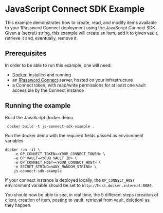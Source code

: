 # JavaScript Connect SDK Example

This example demonstrates how to create, read, and modify items available to your 1Password Connect deployment using the JavaScript Connect SDK.
Given a (secret) string, this example will create an item, add it to given vault, retrieve it and, eventually, remove it.

## Prerequisites

In order to be able to run this example, one will need:

* [Docker](https://docs.docker.com/install/), installed and running
* an [1Password Connect](https://support.1password.com/secrets-automation/#step-2-deploy-a-1password-connect-server) server, hosted on your infrastructure
* a Connect token, with read/write permissions for at least one vault accessible by the Connect instance


## Running the example

Build the JavaScript docker demo
```
 docker build -t js-connect-sdk-example .
```

Run the docker demo with the required fields passed as environment variables
```
docker run -it \
    -e OP_CONNECT_TOKEN=<YOUR_CONNECT_TOKEN> \
    -e OP_VAULT=<YOUR_VAULT_ID> \
    -e OP_CONNECT_HOST=<YOUR_CONNECT_HOST> \ 
    -e SECRET_STRING=<ANY_RANDOM_STRING> \
    js-connect-sdk-example
```

If your connect instance is deployed locally, the `OP_CONNECT_HOST` environment variable should be set to `http://host.docker.internal:8080`.

You should now be able to see, in real time, the 5 different steps (creation of client, creation of item, posting to vault, retrieval from vault, deletion) as they happen.
